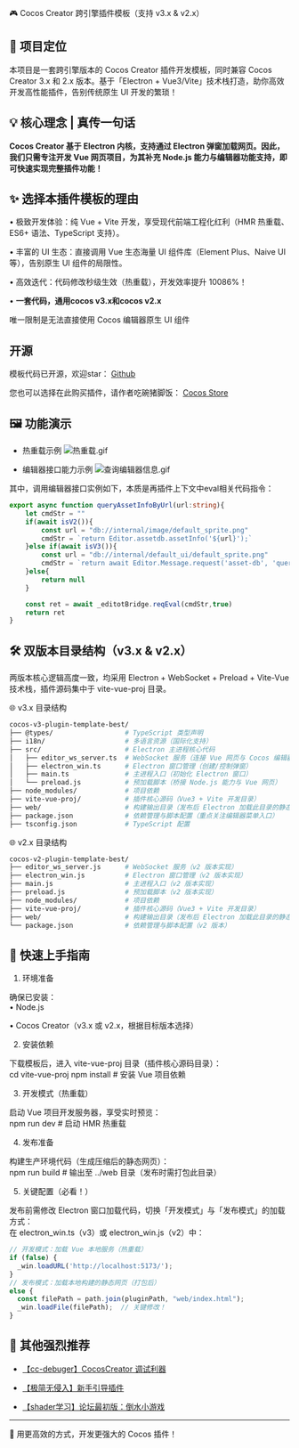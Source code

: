 🎮 Cocos Creator 跨引擎插件模板（支持 v3.x & v2.x）

## 🌟 项目定位

本项目是一套跨引擎版本的 Cocos Creator 插件开发模板，同时兼容 Cocos Creator 3.x 和 2.x 版本。基于「Electron + Vue3/Vite」技术栈打造，助你高效开发高性能插件，告别传统原生 UI 开发的繁琐！

## 💡 核心理念 | 真传一句话

**Cocos Creator 基于 Electron 内核，支持通过 Electron 弹窗加载网页。因此，我们只需专注开发 Vue 网页项目，为其补充 Node.js 能力与编辑器功能支持，即可快速实现完整插件功能！**

## ✨ 选择本插件模板的理由

• 极致开发体验：纯 Vue + Vite 开发，享受现代前端工程化红利（HMR 热重载、ES6+ 语法、TypeScript 支持）。  

• 丰富的 UI 生态：直接调用 Vue 生态海量 UI 组件库（Element Plus、Naive UI 等），告别原生 UI 组件的局限性。  

• 高效迭代：代码修改秒级生效（热重载），开发效率提升 10086%！  

• **一套代码，通用cocos v3.x和cocos v2.x**


唯一限制是无法直接使用 Cocos 编辑器原生 UI 组件

## 开源
模板代码已开源，欢迎star： [Github](https://github.com/hyz1992/cocos-plugin-template-best.git )

您也可以选择在此购买插件，请作者吃碗猪脚饭： [Cocos Store](https://store.cocos.com/app/detail/8016 )

##  🖼️ 功能演示

* 热重载示例
![热重载.gif](https://download.cocos.com/CocosStore/resource/8508ab3ca94a4fb79152f5c4f10e3a75/8508ab3ca94a4fb79152f5c4f10e3a75.gif)

*  编辑器接口能力示例
![查询编辑器信息.gif](https://download.cocos.com/CocosStore/resource/5d70aa24e0144969981780d01ac87504/5d70aa24e0144969981780d01ac87504.gif)

其中，调用编辑器接口实例如下，本质是再插件上下文中eval相关代码指令：
```typescript
export async function queryAssetInfoByUrl(url:string){
    let cmdStr = ""
    if(await isV2()){
        const url = "db://internal/image/default_sprite.png"
        cmdStr = `return Editor.assetdb.assetInfo('${url}');`
    }else if(await isV3()){
        const url = "db://internal/default_ui/default_sprite.png"
        cmdStr = `return await Editor.Message.request('asset-db', 'query-asset-info', "${url}")`
    }else{
        return null
    }

    const ret = await _editotBridge.reqEval(cmdStr,true)
    return ret
}
```

## 🛠️ 双版本目录结构（v3.x & v2.x）

两版本核心逻辑高度一致，均采用 Electron + WebSocket + Preload + Vite-Vue 技术栈，插件源码集中于 vite-vue-proj 目录。

🌐 v3.x 目录结构

```bash
cocos-v3-plugin-template-best/
├── @types/                  # TypeScript 类型声明
├── i18n/                    # 多语言资源（国际化支持）
├── src/                     # Electron 主进程核心代码
│   ├── editor_ws_server.ts  # WebSocket 服务（连接 Vue 网页与 Cocos 编辑器）
│   ├── electron_win.ts      # Electron 窗口管理（创建/控制弹窗）
│   ├── main.ts              # 主进程入口（初始化 Electron 窗口）
│   └── preload.js           # 预加载脚本（桥接 Node.js 能力与 Vue 网页）
├── node_modules/            # 项目依赖
├── vite-vue-proj/           # 插件核心源码（Vue3 + Vite 开发目录）
├── web/                     # 构建输出目录（发布后 Electron 加载此目录的静态网页）
├── package.json             # 依赖管理与脚本配置（重点关注编辑器菜单入口）
├── tsconfig.json            # TypeScript 配置
```


🌐 v2.x 目录结构

```bash
cocos-v2-plugin-template-best/
├── editor_ws_server.js      # WebSocket 服务（v2 版本实现）
├── electron_win.js          # Electron 窗口管理（v2 版本实现）
├── main.js                  # 主进程入口（v2 版本实现）
├── preload.js               # 预加载脚本（v2 版本实现）
├── node_modules/            # 项目依赖
├── vite-vue-proj/           # 插件核心源码（Vue3 + Vite 开发目录）
├── web/                     # 构建输出目录（发布后 Electron 加载此目录的静态网页）
└── package.json             # 依赖管理与脚本配置（v2 版本）
```

## 🚀 快速上手指南

1. 环境准备

确保已安装：  
• Node.js

• Cocos Creator（v3.x 或 v2.x，根据目标版本选择）  

2. 安装依赖

下载模板后，进入 vite-vue-proj 目录（插件核心源码目录）：  
cd vite-vue-proj
npm install  # 安装 Vue 项目依赖


3. 开发模式（热重载）

启动 Vue 项目开发服务器，享受实时预览：  
npm run dev  # 启动 HMR 热重载


4. 发布准备

构建生产环境代码（生成压缩后的静态网页）：  
npm run build  # 输出至 ../web 目录（发布时需打包此目录）


5. 关键配置（必看！）

发布前需修改 Electron 窗口加载代码，切换「开发模式」与「发布模式」的加载方式：  
在 electron_win.ts（v3）或 electron_win.js（v2）中：  
```js
// 开发模式：加载 Vue 本地服务（热重载）
if (false) {
  _win.loadURL('http://localhost:5173/');
} 
// 发布模式：加载本地构建的静态网页（打包后）
else {
  const filePath = path.join(pluginPath, "web/index.html");
  _win.loadFile(filePath);  // 关键修改！
}
```


## 📜 其他强烈推荐
* [【cc-debuger】CocosCreator 调试利器 ](https://store.cocos.com/app/detail/7417)

* [【极简无侵入】新手引导插件](https://store.cocos.com/app/detail/6679)

* [【shader学习】论坛最初版：倒水小游戏](https://store.cocos.com/app/detail/5664)


--- 

🌈 用更高效的方式，开发更强大的 Cocos 插件！